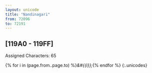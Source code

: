 ```yaml
---
layout: unicode
title: "Nandinagari"
from: 72096
to: 72191
---
```


## 	[119A0 - 119FF]

Assigned Characters: 65

{% for i in (page.from..page.to) %}<i>&#{{i}};</i>{% endfor %}
{:.unicodes}
